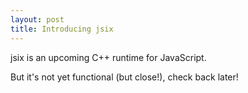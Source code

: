 ```yaml
---
layout: post
title: Introducing jsix
---
```


jsix is an upcoming C++ runtime for JavaScript.

But it's not yet functional (but close!), check back later!